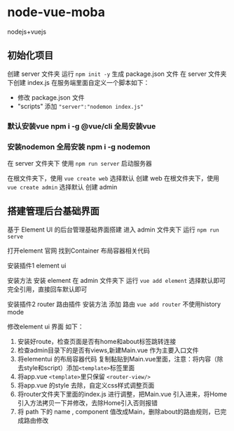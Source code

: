 # node-vue-moba
nodejs+vuejs

## 初始化项目

创建 server 文件夹
运行 `npm init -y` 生成 package.json 文件
在 server 文件夹下创建 index.js 
在服务端里面自定义一个脚本如下：
* 修改 package.json 文件
* "scripts" 添加 ```"server":"nodemon index.js"```
### 默认安装vue npm i -g @vue/cli 全局安装vue
### 安装nodemon 全局安装 npm i -g nodemon 
在 server 文件夹下 使用 `npm run server` 启动服务器

在根文件夹下，使用 `vue create web` 选择默认 创建 web 
在根文件夹下，使用 `vue create admin` 选择默认 创建 admin

## 搭建管理后台基础界面
基于 Element UI 的后台管理基础界面搭建
进入 admin 文件夹下 运行 `npm run serve`

打开element 官网 找到Container 布局容器相关代码 

安装插件1
element ui 

安装方法
安装 element 在 admin 文件夹下 运行 `vue add element` 选择默认即可
完全引用，直接回车默认即可

安装插件2
router 路由插件
安装方法
添加 路由  `vue add router` 不使用history mode 

修改element ui 界面 如下：
1. 安装好route，检查页面是否有home和about标签跳转连接
2. 检查admin目录下的是否有views,新建Main.vue 作为主要入口文件
3. 将elementui 的布局容器代码 复制黏贴到Main.vue里面，注意：将内容（除去style和script）添加```<template>```标签里面
4. 将app.vue `<template>`里只保留 ````<router-view/>````
5. 将app.vue 的style 去除，自定义css样式调整页面
6. 将router文件夹下里面的index.js 进行调整，把Main.vue 引入进来，将Home引入方法拷贝一下并修改，去除Home引入否则报错
7. 将 path 下的 name , component 值改成Main，删除about的路由规则，已完成路由修改

